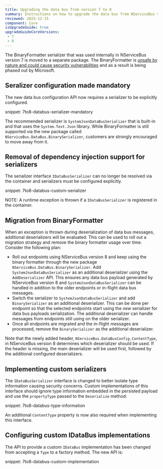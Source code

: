 ```yaml
---
title: Upgrading the data bus from version 7 to 8
summary: Instructions on how to upgrade the data bus from NServiceBus version 7 to version 8.
reviewed: 2023-12-15
component: Core
isUpgradeGuide: true
upgradeGuideCoreVersions:
 - 7
 - 8
---
```


The BinaryFormatter serializer that was used internally in NServiceBus version 7 is moved to a separate package. The BinaryFormatter is [unsafe by nature and could cause security vulnerabilities](https://aka.ms/binaryformatter) and as a result is being phased out by Microsoft.

## Seralizer configuration made mandatory

The new data bus configuration API now requires a serializer to be explicitly configured.

snippet: 7to8-databus-serializer-mandatory

The recommended serializer is `SystemJsonDataBusSerializer` that is built-in and that uses the `System.Text.Json` library. While BinaryFormatter is still supported via the new package called `NServiceBus.DataBus.BinarySerializer`, customers are strongly encouraged to move away from it.

## Removal of dependency injection support for serializers

The serializer interface `IDataBusSerializer` can no longer be resolved via the container and serializers must be configured explicitly.

snippet: 7to8-databus-custom-serializer

NOTE: A runtime exception is thrown if a `IDataBusSerializer` is registered in the container.

## Migration from BinaryFormatter

When an exception is thrown during deserialization of data bus messages, additional deserializers will be evaluated. This can be used to roll out a migration strategy and remove the binary formatter usage over time. Consider the following plan:

- Roll out endpoints using NServiceBus version 8 and keep using the binary formatter through the new package `NServiceBus.DataBus.BinarySerializer`. Add `SystemJsonDataBusSerializer` as an additional deserializer using the `AddDeserializer` API. This ensures any data bus payload generated by NServiceBus version 8 and `SystemJsonDataBusSerializer` can be handled in addition to the older endpoints or in-flight data bus messages.
- Switch the serializer to `SystemJsonDataBusSerializer` and add `BinarySerializer` as an additional deserializer. This can be done per endpoint so that the selected endpoints start using the _new_ serializer for data bus payloads serialization. The additional deserializer can handle messages from endpoints still using on the older serializer.
- Once all endpoints are migrated and the in-flight messages are processed, remove the `BinarySerializer` as the additional deserializer.

Note that the newly added header, `NServiceBus.DataBusConfig.ContentType`, in NServiceBus version 8 determines which deserializer should be used. If the header is missing, the main deserializer will be used first, followed by the additional configured deserializers.

## Implementing custom serializers

The `IDataBusSerializer` interface is changed to better isolate type information causing security concerns. Custom implementations of this interface should ignore type information embedded in the persisted payload and use the `propertyType` passed to the `Deserialize` method:

snippet: 7to8-databus-type-information

An additional `ContentType` property is now also required when implementing this interface.

## Configuring custom IDataBus implementations

The API to provide a custom `IDataBus` implementation has been changed from accepting a `Type` to a factory method. The new API is:

snippet: 7to8-databus-custom-implementation
